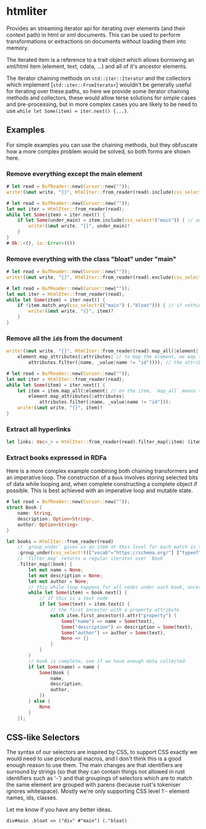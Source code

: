 # htmliter

Provides an streaming iterator api for iterating over elements (and their context path) in html or xml documents. This can be used to perform transformations or extractions on documents without loading them into memory.

The iterated item is a reference to a trait object which allows borrowing an xml/html item (element, text, cdata, ...) and all of it's ancestor elements.

The iterator chaining methods on `std::iter::Iterator` and the collectors which implement [`std::iter::FromIterator`] wouldn't be generally useful for iterating over these paths, so here we provide some iterator chaining methods and collectors, these would allow terse solutions for simple cases and pre-processing, but in more complex cases you are likely to be need to use `while let Some(item) = iter.next() {...}`.

## Examples

For simple examples you can use the chaining methods, but they obfuscate how a more complex problem would be solved, so both forms are shown here.

### Remove everything except the main element

```rust
# let read = BufReader::new(Cursor::new(""));
write!(&mut write, "{}", HtmlIter::from_reader(read).include(css_select!("main")));
```

```rust
# let read = BufReader::new(Cursor::new(""));
let mut iter = HtmlIter::from_reader(read);
while let Some(item) = iter.next() {
    if let Some(under_main) = item.include(css_select!("main")) { // anything without main in the path is ignored, and any context with main is stripped before the main
        write!(&mut write, "{}", under_main)?
    }
}
# Ok::<(), io::Error>(())
```

### Remove everything with the class "bloat" under "main"

```rust
# let read = BufReader::new(Cursor::new(""));
write!(&mut write, "{}", HtmlIter::from_reader(read).exclude(css_select!(("main") (."bloat"))));
```

```rust
# let read = BufReader::new(Cursor::new(""));
let mut iter = HtmlIter::from_reader(read);
while let Some(item) = iter.next() {
    if !item.match_any(css_select!(("main") (."bloat"))) { // if nothing in the item's path matches
        write!(&mut write, "{}", item)?
    }
}
```

### Remove all the `id`s from the document

```rust
write!(&mut write, "{}", HtmlIter::from_reader(read).map_all(|element| // on the iterator, `map_all` means that this mapping applies to every element in the document
    element.map_attributes(|attributes| // to map the element, we map the attributes, meaning no allocations need to take place, and any elements later ignored don't actually need to be processed
        attributes.filter(|name, _value|name != "id")))); // the attributes are a regular `std::iter::Iterator`
```

```rust
# let read = BufReader::new(Cursor::new(""));
let mut iter = HtmlIter::from_reader(read);
while let Some(item) = iter.next() {
    let item = item.map_all(|element| // on the item, `map_all` means this mapping applies to every element in the path
        element.map_attributes(|attributes|
            attributes.filter(|name, _value|name != "id")));
    write!(&mut write, "{}", item)?
}
```

### Extract all hyperlinks

```rust
let links: Vec<_> = HtmlIter::from_reader(read).filter_map(|item| (item.name == "a").then(|| item.attr("href"))).collect(); // methods on the iterator which are identically named to those on `std::iter::Iterator` work in the expected way, returning an `std::iter::Iterator`.
```

### Extract books expressed in RDFa

Here is a more complex example combining both chaining transformers and an imperative loop. The construction of a `Book` involves storing selected bits of data while looping and, when complete constructing a complete object if possible. This is best achieved with an imperative loop and mutable state.

```rust
# let read = BufReader::new(Cursor::new(""));
struct Book {
    name: String,
    description: Option<String>,
    author: Option<String>
}

let books = HtmlIter::from_reader(read)
    // `group_under` gives us an item at this level for each match in the document
    .group_under(css_select!((["vocab"="https://schema.org/"] ["typeof"="Book"])))
    // `filter_map` returns a regular iterator over `Book`
    .filter_map(|book| {
        let mut name = None;
        let mut description = None;
        let mut author = None;
        // this while loop happens for all nodes under each book, ancestors coming before the grouping element have been stripped
        while let Some(item) = book.next() {
            // if this is a text node
            if let Some(text) = item.text() {
                // the first ancestor with a property attribute
                match item.first_ancestor().attr("property") {
                    Some("name") => name = Some(text),
                    Some("description") => description = Some(text),
                    Some("author") => author = Some(text),
                    None => {}
                }
            }
        }
        // book is complete, see if we have enough data collected
        if let Some(name) = name {
            Some(Book {
                name,
                description,
                author,
            })
        } else {
            None
        }
    });
```

## CSS-like Selectors

The syntax of our selectors are inspired by CSS, to support CSS exactly we would need to use procedural macros, and I don't think this is a good enough reason to use them. The main changes are that identifiers are surround by strings (so that they can contain things not allowed in rust identifiers such as '-') and that groupings of selectors which are to match the same element are grouped with parens (because rust's tokeniser ignores whitespace). Mostly we're only supporting CSS level 1 - element names, ids, classes.

Let me know if you have any better ideas.

```
div#main .bloat => ("div" #"main") (."bloat)
```
